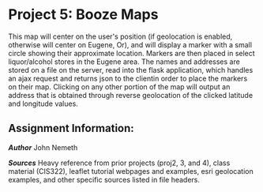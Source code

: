# Project 5:  Booze Maps

This map will center on the user's position (if geolocation is enabled,
otherwise will center on Eugene, Or), and will display a marker with a small circle
 showing their approximate location. Markers are then placed in select liquor/alcohol stores
 in the Eugene area. The names and addresses are stored on a file on the server, 
read into the flask application, which handles an ajax request and returns json to 
the clientin order to place the markers on their map. Clicking on any other portion
of the map will output an address that is obtained through reverse geolocation of
the clicked latitude and longitude values.

## Assignment Information:

***Author***
John Nemeth

***Sources***
 Heavy reference from prior projects (proj2, 3, and 4), class material (CIS322),
leaflet tutorial webpages and examples, esri geolocation examples, and other specific
sources listed in file headers.
